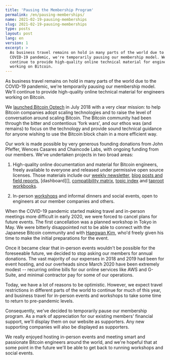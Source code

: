 ```yaml
---
title: 'Pausing the Membership Program'
permalink: /en/pausing-memberships/
name: 2021-02-19-pausing-memberships
slug: 2021-02-19-pausing-memberships
type: posts
layout: post
lang: en
version: 1
excerpt: >
  As business travel remains on hold in many parts of the world due to the
  COVID-19 pandemic, we're temporarily pausing our membership model. We'll
  continue to provide high-quality online technical material for engineers
  working on Bitcoin.
---
```


As business travel remains on hold in many parts of the world due to the
COVID-19 pandemic, we're temporarily pausing our membership model. We'll
continue to provide high-quality online technical material for engineers
working on Bitcoin.

We [launched Bitcoin Optech][Optech launch] in July 2018 with a very clear
mission: to help Bitcoin companies adopt scaling technologies and to raise
the level of conversation around scaling Bitcoin. The Bitcoin community had
been through the bitter and contentious 'fork wars', and our ethos was (and
remains) to focus on the technology and provide sound technical guidance for
anyone wishing to use the Bitcoin block chain in a more efficient way.

Our work is made possible by very generous founding donations from John
Pfeffer, Wences Casares and Chaincode Labs, with ongoing funding from our
members. We've undertaken projects in two broad areas:

1. High-quality online documentation and material for Bitcoin engineers, freely
   available to everyone and released under permissive open source licenses.
   Those materials include our [weekly newsletter][], [blog posts and field
   reports][], [dashboard][], [compatibility matrix][], [topic index][] and
   [taproot workbooks][].

2. In-person [workshops][] and informal dinners and social events, open to
   engineers at our member companies and others.

When the COVID-19 pandemic started making travel and in-person meetings more
difficult in early 2020, we were forced to cancel plans for future events. The
first cancellation was a planned workshop in Tokyo in May. We were bitterly
disappointed not to be able to connect with the Japanese Bitcoin community and
with [Haegwan Kim][], who'd freely given his time to make the initial
preparations for the event.

Once it became clear that in-person events wouldn't be possible for the
foreseeable future, we decided to stop asking our members for annual donations.
The vast majority of our expenses in 2018 and 2019 had been for event hosting,
and our overheads since March 2020 have been extremely modest -- recurring
online bills for our online services like AWS and G-Suite, and minimal
contractor pay for some of our operations.

Today, we have a lot of reasons to be optimistic. However, we expect travel
restrictions in different parts of the world to continue for much of this year,
and business travel for in-person events and workshops to take some time to
return to pre-pandemic levels.

Consequently, we've decided to temporarily pause our membership program. As a mark
of appreciation for our existing members' financial support, we'll display them
on our website as supporters. Any new supporting companies will also be
displayed as supporters.

We really enjoyed hosting in-person events and meeting smart and passionate
Bitcoin engineers around the world, and we're hopeful that at some point in the
future we'll be able to get back to running workshops and social events.

[Optech launch]: /en/announcing-bitcoin-optech/
[weekly newsletter]: /en/newsletters/
[blog posts and field reports]: /en/blog/
[compatibility matrix]: /en/matrix/
[topic index]: /en/topics/
[taproot workbooks]: /en/schnorr-taproot-workshop/
[workshops]: /en/workshops/
[Haegwan Kim]: https://twitter.com/haegwankim
